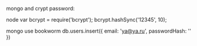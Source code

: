mongo and crypt password:

node
var bcrypt = require('bcrypt');
bcrypt.hashSync('12345', 10);


mongo
use bookworm
db.users.insert({ email: 'ya@ya.ru', passwordHash: '' })

